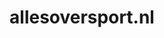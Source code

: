 ---
layout: post
title:  "allesoversport.nl"
internal_url:  "/dutchgov/allesoversport.nl.html"
subdomains_count: 9
all_subdomains_count: 10
urls_count: 9
ssl_rank: 0
http_rank: 50
url_link: /data/allesoversport.nl/urls.txt
all_subdomains_link: /data/allesoversport.nl/all_subdomains.txt
subdomains_link: /data/allesoversport.nl/subdomains.txt
categories: dutchgov
---